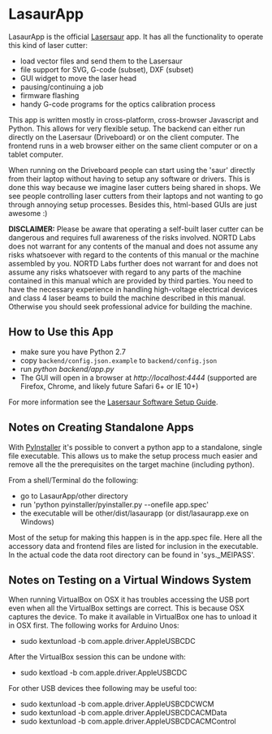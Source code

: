 
LasaurApp
=========

LasaurApp is the official [Lasersaur](http://lasersaur.com) app. It has all the functionality to operate this kind of laser cutter:

- load vector files and send them to the Lasersaur
- file support for SVG, G-code (subset), DXF (subset)
- GUI widget to move the laser head
- pausing/continuing a job
- firmware flashing
- handy G-code programs for the optics calibration process

This app is written mostly in cross-platform, cross-browser Javascript and Python. This allows for very flexible setup. The backend can either run directly on the Lasersaur (Driveboard) or on the client computer. The frontend runs in a web browser either on the same client computer or on a tablet computer.

When running on the Driveboard people can start using the 'saur' directly from their laptop without having to setup any software or drivers. This is done this way because we imagine laser cutters being shared in shops. We see people controlling laser cutters from their laptops and not wanting to go through annoying setup processes. Besides this, html-based GUIs are just awesome :)

**DISCLAIMER:** Please be aware that operating a self-built laser cutter can be dangerous and requires full awareness of the risks involved. NORTD Labs does not warrant for any contents of the manual and does not assume any risks whatsoever with regard to the contents of this manual or the machine assembled by you. NORTD Labs further does not warrant for and does not assume any risks whatsoever with regard to any parts of the machine contained in this manual which are provided by third parties. You need to have the necessary experience in handling high-voltage electrical devices and class 4 laser beams to build the machine described in this manual. Otherwise you should seek professional advice for building the machine.


How to Use this App
-------------------


* make sure you have Python 2.7
* copy `backend/config.json.example` to `backend/config.json`
* run *python backend/app.py*
* The GUI will open in a browser at *http://localhost:4444*
  (supported are Firefox, Chrome, and likely future Safari 6+ or IE 10+)

For more information see the [Lasersaur Software Setup Guide](http://www.lasersaur.com/manual/software).



Notes on Creating Standalone Apps
----------------------------------

With [PyInstaller](http://www.pyinstaller.org) it's possible to convert a python app to a standalone, single file executable. This allows us to make the setup process much easier and remove all the the prerequisites on the target machine (including python).

From a shell/Terminal do the following:

* go to LasaurApp/other directory
* run 'python pyinstaller/pyinstaller.py --onefile app.spec'
* the executable will be other/dist/lasaurapp (or dist/lasaurapp.exe on Windows)

Most of the setup for making this happen is in the app.spec file. Here all the accessory data and frontend files are listed for inclusion in the executable. In the actual code the data root directory can be found in 'sys._MEIPASS'.


Notes on Testing on a Virtual Windows System
---------------------------------------------
When running VirtualBox on OSX it has troubles accessing the USB port even when all the VirtualBox settings are correct. This is because OSX captures the device. To make it available in VirtualBox one has to unload it in OSX first. The following works for Arduino Unos:

- sudo kextunload -b com.apple.driver.AppleUSBCDC

After the VirtualBox session this can be undone with:

- sudo kextload -b com.apple.driver.AppleUSBCDC

For other USB devices thee following may be useful too:
- sudo kextunload -b com.apple.driver.AppleUSBCDCWCM
- sudo kextunload -b com.apple.driver.AppleUSBCDCACMData
- sudo kextunload -b com.apple.driver.AppleUSBCDCACMControl
